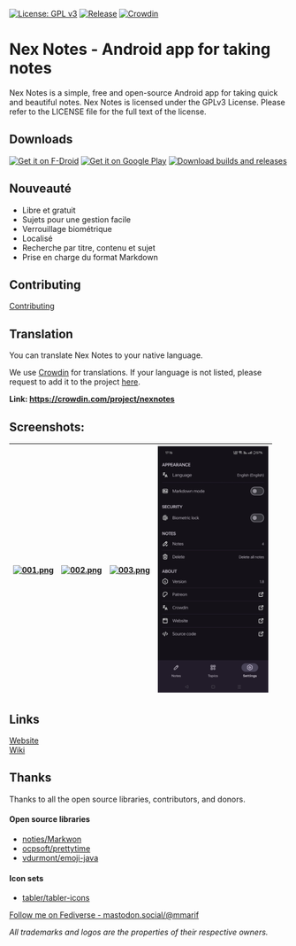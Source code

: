 [![License: GPL v3](https://raw.githubusercontent.com/Swatian/nexnotes/main/assets/license.svg)](https://www.gnu.org/licenses/gpl-3.0) [![Release](https://img.shields.io/github/v/release/Swatian/nexnotes?display_name=release&label=release
)](https://github.com/Swatian/nexnotes/releases) [![Crowdin](https://badges.crowdin.net/nexnotes/localized.svg)](https://crowdin.com/project/nexnotes)


# Nex Notes - Android app for taking notes

Nex Notes is a simple, free and open-source Android app for taking quick and beautiful notes.
Nex Notes is licensed under the GPLv3 License. Please refer to the LICENSE file for the full text of the license.

## Downloads

[<img alt='Get it on F-Droid' src='https://raw.githubusercontent.com/Swatian/nexnotes/main/assets/fdroid.png' height="80"/>](https://f-droid.org/packages/com.swatian.nexnotes/)
[<img alt='Get it on Google Play' src='https://raw.githubusercontent.com/Swatian/nexnotes/main/assets/google-play.png' height="80"/>](https://play.google.com/store/apps/details?id=com.swatian.nexnotes.premium)
[<img alt='Download builds and releases' src='https://raw.githubusercontent.com/Swatian/nexnotes/main/assets/apk-badge.png' height="82"/>](https://github.com/Swatian/nexnotes/releases)

## Nouveauté

- Libre et gratuit
- Sujets pour une gestion facile
- Verrouillage biométrique
- Localisé
- Recherche par titre, contenu et sujet
- Prise en charge du format Markdown

## Contributing

[Contributing](https://github.com/Swatian/nexnotes/wiki/Contributing)

## Translation

You can translate Nex Notes to your native language.

We use [Crowdin](https://crowdin.com/project/nexnotes) for translations. If your language is not listed, please request to add it to the project [here](https://github.com/Swatian/nexnotes/issues).

**Link: https://crowdin.com/project/nexnotes**

## Screenshots:

[<img src="https://raw.githubusercontent.com/Swatian/nexnotes/main/metadata/en-US/images/phoneScreenshots/001.png" alt="001.png" width="200"/>](https://raw.githubusercontent.com/Swatian/nexnotes/main/metadata/en-US/images/phoneScreenshots/001.png) | [<img src="https://raw.githubusercontent.com/Swatian/nexnotes/main/metadata/en-US/images/phoneScreenshots/002.png" alt="002.png" width="200"/>](https://raw.githubusercontent.com/Swatian/nexnotes/main/metadata/en-US/images/phoneScreenshots/002.png) | [<img src="https://raw.githubusercontent.com/Swatian/nexnotes/main/metadata/en-US/images/phoneScreenshots/003.png" alt="003.png" width="200"/>](https://raw.githubusercontent.com/Swatian/nexnotes/main/metadata/en-US/images/phoneScreenshots/003.png) | [<img src="https://raw.githubusercontent.com/Swatian/nexnotes/main/metadata/en-US/images/phoneScreenshots/004.png" alt="004.png" width="200"/>](https://raw.githubusercontent.com/Swatian/nexnotes/main/metadata/en-US/images/phoneScreenshots/004.png)
---|---|---|---

## Links

[Website](https://nexnotes.swatian.com/)  
[Wiki](https://github.com/Swatian/nexnotes/wiki/)

## Thanks

Thanks to all the open source libraries, contributors, and donors.

#### Open source libraries

- [noties/Markwon](https://github.com/noties/Markwon)
- [ocpsoft/prettytime](https://github.com/ocpsoft/prettytime)
- [vdurmont/emoji-java](https://github.com/vdurmont/emoji-java)

#### Icon sets

- [tabler/tabler-icons](https://github.com/tabler/tabler-icons)

[Follow me on Fediverse - mastodon.social/@mmarif](https://mastodon.social/@mmarif)

*All trademarks and logos are the properties of their respective owners.*
